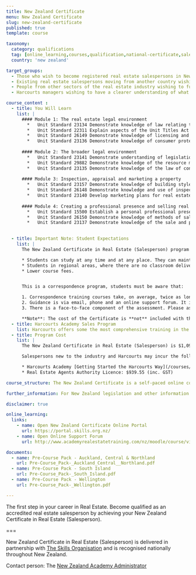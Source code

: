 ```yaml
---
title: New Zealand Certificate
menu: New Zealand Certificate
slug: new-zealand-certificate
published: true
template: course

taxonomy:
  category: qualifications
  tag: [online_learning,courses,qualification,national-certificate,sales,sales consultant,new zealand]
  country: 'new zealand'

target_groups:
  - Those who wish to become registered real estate salespersons in New Zealand
  - Existing real estate salespersons moving from another country wishing to register as a salesperson
  - People from other sectors of the real estate industry wishing to further develop their knowledge or skills in specific areas
  - Harcourts managers wishing to have a clearer understanding of what their new recruits are learning

course_content :
  - title: You Will Learn
    list: |
      #### Module 1: The real estate legal environment
        *	Unit Standard 23134 Demonstrate knowledge of law relating to land titles, ownership, and transfer of land
        *	Unit Standard 22311 Explain aspects of the Unit Titles Act 2010 for real estate personnel
        *	Unit Standard 26149 Demonstrate knowledge of licensing and code of professional conduct under the Real Estate Act 2008
        *	Unit Standard 23136 Demonstrate knowledge of consumer protection law related to real estate practice
      
      #### Module 2: The broader legal environment
        *	Unit Standard 23141 Demonstrate understanding of legislation as applied to real estate licensees
        *	Unit Standard 29882 Demonstrate knowledge of the resource management and building law relevant to real estate licensees
        *	Unit Standard 23135 Demonstrate knowledge of the law of contract and the law of agency in a real estate context
      
      #### Module 3: Inspection, appraisal and marketing a property
        *	Unit Standard 23157 Demonstrate knowledge of building styles and materials for real estate personnel
        *	Unit Standard 26148 Demonstrate knowledge and use of inspection and appraisal for real estate property
        *	Unit Standard 23140 Develop marketing plans for real estate, qualify customers, and present properties for sale
      
      #### Module 4: Creating a professional presence and selling real estate
        *	Unit Standard 15500 Establish a personal professional presence in the real estate market
        *	Unit Standard 26150 Demonstrate knowledge of methods of sale of real estatein New Zealand
        *	Unit Standard 23137 Demonstrate knowledge of the sale and purchase agreementand facilitate a sale of real estate

      
  - title: Important Note: Student Expectations
    list: |
      The New Zealand Certificate in Real Estate (Salesperson) program in association with The Skills Organisation is completed by correspondence. With classroom-based training there is a teacher on hand to facilitate student learning and assessment and can be completed faster than training by correspondence. However, there are many benefits to training by correspondence, namely:

      * Students can study at any time and at any place. They can maintain a full-time job and complete the program at home or after work.
      * Students in regional areas, where there are no classroom delivered courses available, have access to the program.
      * Lower course fees.


      This is a correspondence program, students must be aware that:

      1. Correspondence training courses take, on average, twice as long to complete as those delivered in the classroom. Students should allow 3-weeks turnaround time after completing each study unit, longer if re-submissions are required.
      2. Guidance is via email, phone and an online support forum. It is essential that students use the online support forum to post any questions.
      3. There is a face-to-face component of the assessment. Please ask the student to contact your local Academy trainer to check for available dates that fit their study time frame before registering for this program.

      **Note**: The cost of the Certificate is **not** included with the cost of the Harcourts Academy Sales Program.
  - title: Harcourts Academy Sales Program
    list: Harcourts offers some the most comprehensive training in the industry. On completion of the New Zealand Certificate in Real Estate (Salesperson), participants go on to complete [Getting Started the Harcourts Way](/courses/sales/getting-started-the-harcourts-way).
  - title: Program Cost
    list: |
      The New Zealand Certificate in Real Estate (Salesperson) is $1,095 (inc. GST) for the 13 unit standards.

      Salespersons new to the industry and Harcourts may incur the following additional costs:

      * Harcourts Academy [Getting Started the Harcourts Way](/courses/sales/getting-started-the-harcourts-way): $705.00 (inc. GST)
      * Real Estate Agents Authority Licence: $939.55 (inc. GST)

course_structure: The New Zealand Certificate is a self-paced online course that includes a number of written assessment activities, online interactive practice and support and 1 day in-class reinforcement training and final assessment. Upon enrolment you will have 6 months to complete the course however the average time taken to finish it is approximately 3-4 months.

further_information: For New Zealand legislation and other information visit [REA](https://www.rea.govt.nz/)

disclaimer: true

online_learning:
  links:
    - name: Open New Zealand Certificate Online Portal
      url: https://portal.skills.org.nz/
    - name: Open Online Support Forum
      url: http://www.academyrealestatetraining.com/nz/moodle/course/view.php?id=187

documents:
  - name: Pre-Course Pack - Auckland, Central & Northland
    url: Pre-Course_Pack-_Auckland_Central__Northland.pdf
  - name: Pre-Course Pack - South Island
    url: Pre-Course_Pack-_South_Island.pdf
  - name: Pre-Course Pack - Wellington
    url: Pre-Course_Pack-_Wellington.pdf

---
```


The first step in your career in Real Estate. Become qualified as an accredited real estate salesperson by achieving your New Zealand Certificate in Real Estate (Salesperson).

===

New Zealand Certificate in Real Estate (Salesperson) is delivered in partnership with [The Skills Organisation](http://skills.org.nz/) and is recognised nationally throughout New Zealand.

Contact person: The [New Zealand Academy Administrator](mailto:academy.nz@harcourts.net)
